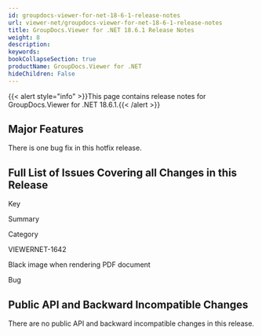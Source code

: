 ```yaml
---
id: groupdocs-viewer-for-net-18-6-1-release-notes
url: viewer-net/groupdocs-viewer-for-net-18-6-1-release-notes
title: GroupDocs.Viewer for .NET 18.6.1 Release Notes
weight: 8
description: 
keywords: 
bookCollapseSection: true
productName: GroupDocs.Viewer for .NET
hideChildren: False
---
```

{{< alert style="info" >}}This page contains release notes for GroupDocs.Viewer for .NET 18.6.1.{{< /alert >}}

## Major Features

There is one bug fix in this hotfix release.

## Full List of Issues Covering all Changes in this Release

Key

Summary

Category

VIEWERNET-1642

Black image when rendering PDF document

Bug

## Public API and Backward Incompatible Changes

There are no public API and backward incompatible changes in this release.
